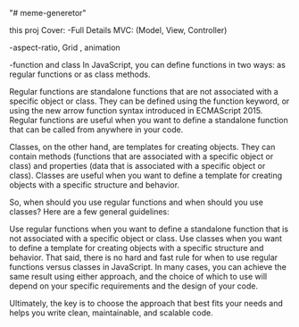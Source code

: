 "# meme-generetor" 

this proj Cover:
 -Full Details MVC: (Model, View, Controller)

-aspect-ratio, Grid , animation 

-function and class
In JavaScript, you can define functions in two ways: as regular functions or as class methods.

Regular functions are standalone functions that are not associated with a specific object or class. They can be defined using the function keyword, or using the new arrow function syntax introduced in ECMAScript 2015. Regular functions are useful when you want to define a standalone function that can be called from anywhere in your code.

Classes, on the other hand, are templates for creating objects. They can contain methods (functions that are associated with a specific object or class) and properties (data that is associated with a specific object or class). Classes are useful when you want to define a template for creating objects with a specific structure and behavior.

So, when should you use regular functions and when should you use classes? Here are a few general guidelines:

Use regular functions when you want to define a standalone function that is not associated with a specific object or class.
Use classes when you want to define a template for creating objects with a specific structure and behavior.
That said, there is no hard and fast rule for when to use regular functions versus classes in JavaScript. In many cases, you can achieve the same result using either approach, and the choice of which to use will depend on your specific requirements and the design of your code.

Ultimately, the key is to choose the approach that best fits your needs and helps you write clean, maintainable, and scalable code.